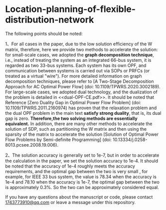 # Location-planning-of-flexible-distribution-network

The following points should be noted:

  1、For all cases in the paper, due to the low solution efficiency of the W matrix, therefore, here we provide two methods to accelerate the solution: for small-scale cases, we 
  adopted the **graph decomposition technique**, i.e., instead of treating the system as an integrated 66-bus system, it is regarded as two 33-bus systems. Each system has its own 
  OPF, and communication between systems is carried out via SOPs or PRFCs (or treated as a virtual "wire"). For more detailed information on graph decomposition techniques, please 
  refer to [A Two-Stage Decomposition Approach for AC Optimal Power Flow] (doi: 10.1109/TPWRS.2020.3002189). For large-scale cases, we adopted dual technology, and the dualization of 
  the problem is  detailed in <<dual-OPF-CE.pdf>>. It should be noted that Reference [Zero Duality Gap in Optimal Power Flow Problem] (doi: 10.1109/TPWRS.2011.2160974) has proven 
  that the relaxation problem and the dual OPF problem in the main text **satisfy strong duality**, that is, its dual gap is zero. **Therefore,the two solving methods are essentially 
  equivalent.**  In addition, there are many other methods to accelerate the solution of SDP, such as partitioning the W matrix and then using the sparsity of the matrix to 
  accelerate the solution [Solution of Optimal Power Flow Problems by Semi-definite Programming] (doi: 10.13334/j.0258-8013.pcsee.2008.19.006).

  2、The solution accuracy is generally set to 1e-7, but in order to accelerate the calculation in the paper, we set the solution accuracy to 1e-4. It should be noted that the 
accuracy of 1e-4 roughly meets the accuracy requirements, and the optimal gap between the two is very small , for example, for IEEE 33 bus system, the value is 78.34 when 
the accuracy is 1e-4 and 78.10 when the accuracy is 1e-7, the optimal gap between the two is approximately 0.3%. So the two can be approximately considered equal.

If you have any questions about the manuscript or code, please contact 1743773910@qq.com or leave a message under this repository.

  
